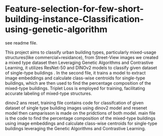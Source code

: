 # Feature-selection-for-few-short-building-instance-Classification-using-genetic-algorithm
see readme file.

This project aims to classify urban building types, particularly mixed-usage structures(like commercial+residance), from Street-View images we created a mixed type dataset then Leveraging Genetic Algorithms and Contrastive Learning, it utilizes ResNet-50 and DINOv2 models to classify given dataset of single-type buildings . In the second file, it trains a model to extract image embeddings and calculate class-wise centroids for single-type buildings, which are then used to find the percentage composition of the mixed-type buildings. Triplet Loss is employed for training, facilitating accurate labeling of mixed-type structures.

dinov2 ans reset, training file contains code for classifcation of given dataset of single type building images using dinov2 model and resenet model then camparisson is made on the pridctions of both model.
main file is the code to find the percentage composition of the mixed-type buildings using image embeddings and calculate class-wise centroids for single-type buildings leveraging the  Genetic Algorithms and Contrastive Learning. 
